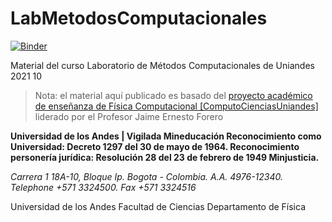 # LabMetodosComputacionales

[![Binder](https://mybinder.org/badge_logo.svg)](https://mybinder.org/v2/gh/diegour1/LabMetodosComputacionales/main)

Material del curso Laboratorio de Métodos Computacionales de Uniandes 2021 10

> Nota: el material aquí publicado es basado del [proyecto académico de enseñanza de Física Computacional [ComputoCienciasUniandes]](http://computocienciasuniandes.github.io/) liderado por el Profesor Jaime Ernesto Forero

**Universidad de los Andes | Vigilada Mineducación
Reconocimiento como Universidad: Decreto 1297 del 30 de mayo de 1964.
Reconocimiento personería jurídica: Resolución 28 del 23 de febrero de 1949 Minjusticia.**

*Carrera 1 18A-10, Bloque Ip. Bogota - Colombia. A.A. 4976-12340.*   
*Telephone +571 3324500.*
*Fax +571 3324516*

Universidad de los Andes
Facultad de Ciencias
Departamento de Física
